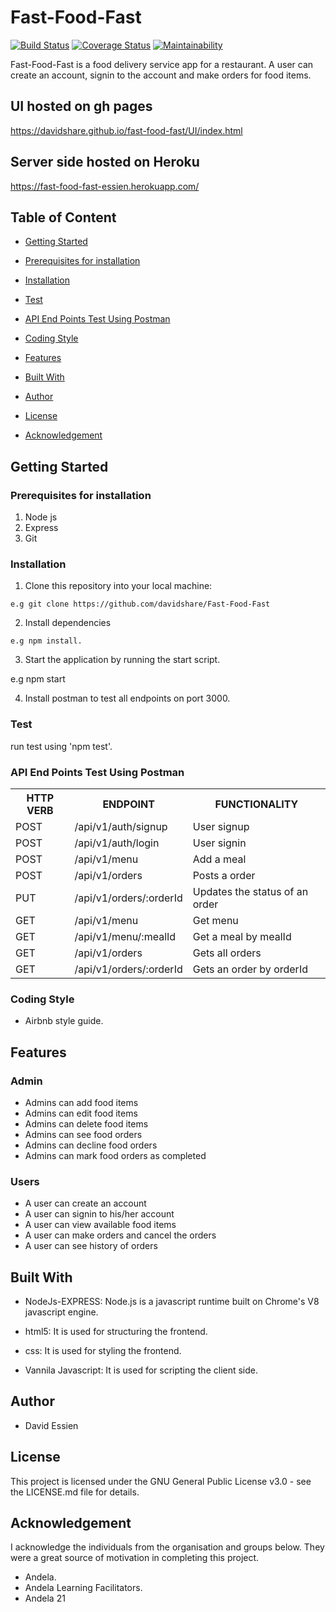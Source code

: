 # Fast-Food-Fast

[![Build Status](https://travis-ci.org/davidshare/Fast-Food-Fast.svg?branch=develop)](https://travis-ci.org/davidshare/Fast-Food-Fast)
[![Coverage Status](https://coveralls.io/repos/github/davidshare/Fast-Food-Fast/badge.svg?branch=ft-server)](https://coveralls.io/github/davidshare/Fast-Food-Fast?branch=ft-server)
[![Maintainability](https://api.codeclimate.com/v1/badges/bb0fb6c0ea6be7e66123/maintainability)](https://codeclimate.com/github/davidshare/Fast-Food-Fast/maintainability)


Fast-Food-Fast is a food delivery service app for a restaurant. A user can create an account, signin to the account and make orders for food items.

## UI hosted on gh pages
https://davidshare.github.io/fast-food-fast/UI/index.html

## Server side hosted on Heroku
https://fast-food-fast-essien.herokuapp.com/

## Table of Content
 * [Getting Started](#getting-started)

 * [Prerequisites for installation](#Prerequisites)
 
 * [Installation](#installation)

 * [Test](#test)
 
 * [ API End Points Test Using Postman](#api-end-points)

 * [Coding Style](#coding-style)
 
 * [Features](#features)
 
 * [Built With](#built-with)
 
 * [Author](#author)

 * [License](#lincense)

 * [Acknowledgement](#acknowledgement)

## Getting Started


### Prerequisites for installation
1. Node js
2. Express
3. Git

### Installation
1. Clone this repository into your local machine:
```
e.g git clone https://github.com/davidshare/Fast-Food-Fast
```
2. Install dependencies 
```
e.g npm install.
```
3. Start the application by running the start script.

e.g npm start

4. Install postman to test all endpoints on port 3000.

### Test
run test using 'npm test'.

### API End Points Test Using Postman

<table>
<tr><th>HTTP VERB</th><th>ENDPOINT</th><th>FUNCTIONALITY</th></tr>

<tr><td>POST</td> <td>/api/v1/auth/signup</td>  <td>User signup</td></tr>

<tr><td>POST</td> <td>/api/v1/auth/login</td>  <td>User signin</td></tr>

<tr><td>POST</td> <td>/api/v1/menu</td>  <td>Add a meal</td></tr>

<tr><td>POST</td> <td>/api/v1/orders</td>  <td>Posts a order</td></tr>

<tr><td>PUT</td> <td>/api/v1/orders/:orderId</td>  <td>Updates the status of an order</td></tr>

<tr><td>GET</td> <td>/api/v1/menu</td>  <td>Get menu</td></tr>

<tr><td>GET</td> <td>/api/v1/menu/:mealId</td>  <td>Get a meal by mealId</td></tr>

<tr><td>GET</td> <td>/api/v1/orders</td>  <td>Gets all orders</td></tr>

<tr><td>GET</td> <td>/api/v1/orders/:orderId</td>  <td>Gets an order by orderId</td></tr>
</table>

### Coding Style
* Airbnb style guide. 

## Features

 ### Admin
 * Admins can add food items
 * Admins can edit food items
 * Admins can delete food items
 * Admins can see food orders
 * Admins can decline food orders
 * Admins can mark food orders as completed

 ### Users
 * A user can create an account
 * A user can signin to his/her account
 * A user can view available food items
 * A user can make orders and cancel the orders
 * A user can see history of orders
 

## Built With
* NodeJs-EXPRESS: Node.js is a javascript runtime built on Chrome's V8 javascript engine.

* html5: It is used for structuring the frontend.

* css: It is used for styling the frontend.

* Vannila Javascript: It is used for scripting the client side.


## Author
* David Essien

## License
This project is licensed under the GNU General Public License v3.0 - see the LICENSE.md file for details.

## Acknowledgement
I acknowledge the individuals from the organisation and groups below. They were a great source of motivation in completing this project.
* Andela.
* Andela Learning Facilitators.
* Andela 21
